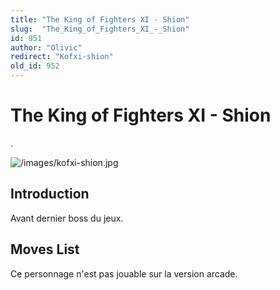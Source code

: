 ```yaml
---
title: "The King of Fighters XI - Shion"
slug:  "The_King_of_Fighters_XI_-_Shion"
id: 951
author: "Olivic"
redirect: "Kofxi-shion"
old_id: 952
---
```


# The King of Fighters XI - Shion

.

![](/images/kofxi-shion.jpg "/images/kofxi-shion.jpg")

## Introduction

Avant dernier boss du jeux.

## Moves List

Ce personnage n'est pas jouable sur la version arcade.
